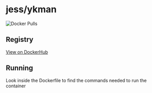 # jess/ykman

![Docker Pulls](https://img.shields.io/docker/pulls/jess/ykman)



## Registry

[View on DockerHub](https://hub.docker.com/r/jess/ykman)

## Running

Look inside the Dockerfile to find the commands needed to run the container
